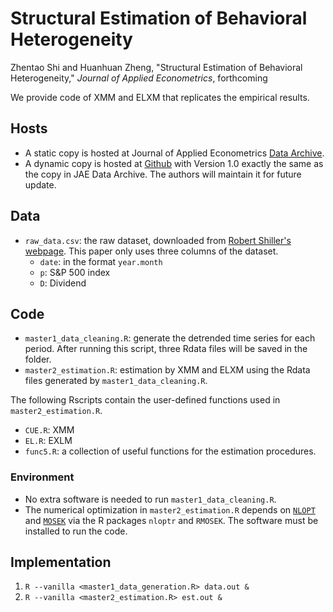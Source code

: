 # Structural Estimation of Behavioral Heterogeneity

Zhentao Shi and Huanhuan Zheng, "Structural Estimation of Behavioral Heterogeneity," *Journal of Applied Econometrics*, forthcoming

We provide code of XMM and ELXM that replicates the empirical results.

## Hosts

* A static copy is hosted at Journal of Applied Econometrics [Data Archive](http://qed.econ.queensu.ca/jae/).
* A dynamic copy is hosted at [Github](https://github.com/zhentaoshi/behavioral_heterogeneity) with Version 1.0 exactly the same as the copy in JAE Data Archive. The authors will maintain it for future update.  

## Data
* `raw_data.csv`: the raw dataset, downloaded from [Robert Shiller's webpage](http://www.econ.yale.edu/~shiller/data.htm). This paper only uses three columns of the dataset.
    * `date`: in the format `year.month`
    * `p`: S&P 500 index
    * `D`: Dividend


## Code

* `master1_data_cleaning.R`: generate the detrended time series for each period. After running this script, three Rdata files will be saved in the folder.
* `master2_estimation.R`: estimation by XMM and ELXM using the Rdata files generated by `master1_data_cleaning.R`.

The following Rscripts contain the user-defined functions used in `master2_estimation.R`.
* `CUE.R`: XMM
* `EL.R`: EXLM
* `func5.R`: a collection of useful functions for the estimation procedures.


### Environment
* No extra software is needed to run `master1_data_cleaning.R`.
* The numerical optimization in `master2_estimation.R` depends on [`NLOPT`](https://nlopt.readthedocs.io/en/latest/) and [`MOSEK`](https://www.mosek.com/) via the R packages `nloptr` and `RMOSEK`. The software must be installed to run the code.

## Implementation

1. `R --vanilla <master1_data_generation.R> data.out &`
2. `R --vanilla <master2_estimation.R> est.out &`

